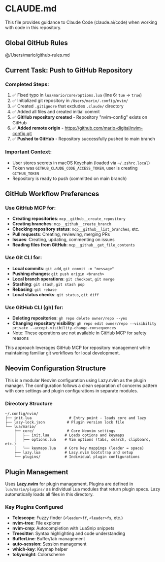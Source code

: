 # CLAUDE.md

This file provides guidance to Claude Code (claude.ai/code) when working with code in this repository.

## Global GitHub Rules
@/Users/mario/github-rules.md

## Current Task: Push to GitHub Repository

### Completed Steps:
1. ✅ Fixed typo in `lua/mario/core/options.lua` (line 6: `tue` → `true`)
2. ✅ Initialized git repository in `/Users/mario/.config/nvim/`
3. ✅ Created `.gitignore` that excludes `.claude/` directory
4. ✅ Added all files and created initial commit
5. ✅ **GitHub repository created** - Repository "nvim-config" exists on GitHub
6. ✅ **Added remote origin** - https://github.com/mario-digital/nvim-config.git
7. ✅ **Pushed to GitHub** - Repository successfully pushed to main branch

### Important Context:
- User stores secrets in macOS Keychain (loaded via `~/.zshrc.local`)
- Token was `GITHUB_CLAUDE_CODE_ACCESS_TOKEN`, user is creating `GITHUB_TOKEN`
- Repository is ready to push (committed on main branch)

## GitHub Workflow Preferences

### Use GitHub MCP for:
- **Creating repositories**: `mcp__github__create_repository`
- **Creating branches**: `mcp__github__create_branch`
- **Checking repository status**: `mcp__github__list_branches`, etc.
- **Pull requests**: Creating, reviewing, merging PRs
- **Issues**: Creating, updating, commenting on issues
- **Reading files from GitHub**: `mcp__github__get_file_contents`

### Use Git CLI for:
- **Local commits**: `git add`, `git commit -m "message"`
- **Pushing changes**: `git push origin <branch>`
- **Local branch operations**: `git checkout`, `git merge`
- **Stashing**: `git stash`, `git stash pop`
- **Rebasing**: `git rebase`
- **Local status checks**: `git status`, `git diff`

### Use GitHub CLI (gh) for:
- **Deleting repositories**: `gh repo delete owner/repo --yes`
- **Changing repository visibility**: `gh repo edit owner/repo --visibility private --accept-visibility-change-consequences`
- Note: These operations are not available in GitHub MCP for safety reasons

This approach leverages GitHub MCP for repository management while maintaining familiar git workflows for local development.

## Neovim Configuration Structure

This is a modular Neovim configuration using Lazy.nvim as the plugin manager. The configuration follows a clean separation of concerns pattern with core settings and plugin configurations in separate modules.

### Directory Structure
```
~/.config/nvim/
├── init.lua                 # Entry point - loads core and lazy
├── lazy-lock.json          # Plugin version lock file
└── lua/mario/
    ├── core/               # Core Neovim settings
    │   ├── init.lua       # Loads options and keymaps
    │   ├── options.lua    # Vim options (tabs, search, clipboard, etc.)
    │   └── keymaps.lua    # Core key mappings (leader = space)
    ├── lazy.lua           # Lazy.nvim bootstrap and setup
    └── plugins/           # Individual plugin configurations
```

## Plugin Management

Uses **Lazy.nvim** for plugin management. Plugins are defined in `lua/mario/plugins/` as individual Lua modules that return plugin specs. Lazy automatically loads all files in this directory.

### Key Plugins Configured
- **Telescope**: Fuzzy finder (`<leader>ff`, `<leader>fs`, etc.)
- **nvim-tree**: File explorer
- **nvim-cmp**: Autocompletion with LuaSnip snippets
- **Treesitter**: Syntax highlighting and code understanding
- **BufferLine**: Buffer/tab management
- **auto-session**: Session management
- **which-key**: Keymap helper
- **tokyonight**: Colorscheme